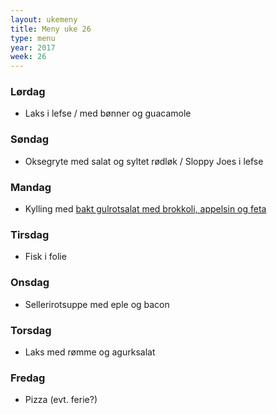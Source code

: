 ```yaml
---
layout: ukemeny
title: Meny uke 26
type: menu
year: 2017
week: 26
---
```


### Lørdag

- Laks i lefse / med bønner og guacamole

### Søndag

- Oksegryte med salat og syltet rødløk / Sloppy Joes i lefse

### Mandag

- Kylling med [bakt gulrotsalat med brokkoli, appelsin og feta](http://www.godt.no/#!/oppskrift/2257/bakt-gulrotsalat-med-brokkoli-appelsin-og-feta)

### Tirsdag

- Fisk i folie

### Onsdag

- Sellerirotsuppe med eple og bacon

### Torsdag

- Laks med rømme og agurksalat

### Fredag

- Pizza (evt. ferie?)

